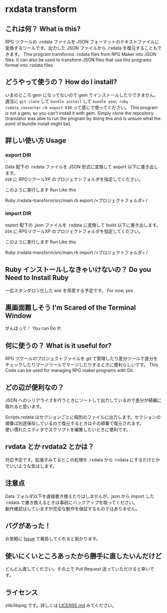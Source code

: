 # rxdata transform

## これは何？ What is this?
RPG ツクールの .rxdata ファイルを JSON フォーマットのテキストファイルに変換するツールです。出力した JSON ファイルから .rxdata を復元することもできます。
This program transforms .rxdata files from RPG Maker into JSON files. It can also be used to transform JSON files that use this programs format into .rxdata files

## どうやって使うの？ How do I install?
いまのところ gem になってないので gem でインストールしたりできません。  
適当に `git clone` して `bundle install` して `bundle exec ruby rxdata_converter.rb export DIR` って感じで使ってください。
This program is not a gem, so you can't install it with gem. Simply clone the repository (translator was able to run the program by doing this and is unsure what the point of bundle install might be).

## 詳しい使い方 Usage

### export DIR
Data 配下の .rxdata ファイルを JSON 形式に変換して export 以下に書き出します。  
`DIR` に RPGツクールXP のプロジェクトフォルダを指定してください。

このように実行します
Run Like this

Ruby /rxdata-transform/src/main.rb export /<プロジェクトフォルダ>
					  /<Project Folder>

### import DIR
export 配下の .json ファイルを .rxdata に変換して build 以下に書き出します。  
`DIR` に RPGツクールXP のプロジェクトフォルダを指定してください。

このように実行します
Run Like this

Ruby /rxdata-transform/src/main.rb import /<プロジェクトフォルダ>
					  /<Project Folder>

## Ruby インストールしなきゃいけないの？ Do you Need to Install Ruby
一応スタンダロン化した exe を用意する予定です。
For now, yes

## 黒画面難しそう I'm Scared of the Terminal Window
がんばって！
You can Do it!

## 何に使うの？ What is it useful for?
RPG ツクールのプロジェクトファイルを git で管理したり差分ツールで差分をチェックしたりマージツールでマージしたりするときに便利らしいです。
This Code can be used for managing RPG maker programs with Git.

## どの辺が便利なの？
JSON へのシリアライズを行うときにソートして出力しているので差分が綺麗に取れると思います。

Scripts.rxdata はセクションごとに個別のファイルに出力します。セクションの順番は別途保存しているので復元するときはその順番で復元されます。  
使い慣れたエディタでスクリプトを編集したいときに便利です。

## rvdata とか rvdata2 とかは？
対応予定です。拡張子みてるとこの処理を .rxdata から .rvdata にするだけとかでいいような気はします。

## 注意点
Data フォルダ以下を直接書き換えたりはしませんが、json から import した .rxdata で置き換えるときは事前にバックアップを取ってください。  
動作確認はしていますが完全な動作を保証するものではありません。

## バグがあった！
お気軽に [Issue](//github.com/aoitaku/rxdata-transform/issues) で報告してくれると助かります。  

## 使いにくいところあったから勝手に直したいんだけど
どんどん直してください。その上で Pull Request 送っていただけると幸いです。

## ライセンス
zlib/libpng です。詳しくは [LICENSE.md](//github.com/aoitaku/rxdata-transform/blob/master/LICENSE.md) みてください。
